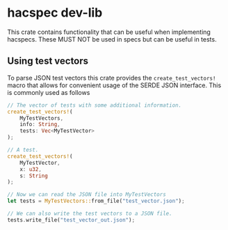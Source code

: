 # hacspec dev-lib
This crate contains functionality that can be useful when implementing hacspecs.
These MUST NOT be used in specs but can be useful in tests.

## Using test vectors
To parse JSON test vectors this crate provides the `create_test_vectors!` macro
that allows for convenient usage of the SERDE JSON interface.
This is commonly used as follows

```Rust
// The vector of tests with some additional information.
create_test_vectors!(
    MyTestVectors,
    info: String,
    tests: Vec<MyTestVector>
);

// A test.
create_test_vectors!(
    MyTestVector,
    x: u32,
    s: String
);

// Now we can read the JSON file into MyTestVectors
let tests = MyTestVectors::from_file("test_vector.json");

// We can also write the test vectors to a JSON file.
tests.write_file("test_vector_out.json");
```
